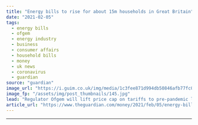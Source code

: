 ```yaml
---
title: "Energy bills to rise for about 15m households in Great Britain"
date: "2021-02-05"
tags: 
  - energy bills
  - ofgem
  - energy industry
  - business
  - consumer affairs
  - household bills
  - money
  - uk news
  - coronavirus
  - guardian
source: "guardian"
image_url: "https://i.guim.co.uk/img/media/1c3fee871d994db50846afb77fc01100a1c92dc7/24_37_4198_2518/master/4198.jpg?width=460&quality=85&auto=format&fit=max&s=4e279a802044905c8f323d9c7a9d093d"
image_fp: "/assets/img/post_thumbnails/145.jpg"
lead: "Regulator Ofgem will lift price cap on tariffs to pre-pandemic levelsHow to beat UK energy price rises and lower your billsEnergy bills will rise for about 15 million households in Great Britain from April after the regulator, Ofgem, lifted the price..."
article_url: "https://www.theguardian.com/money/2021/feb/05/energy-bills-to-rise-for-about-15m-uk-households-ofgem-price-cap-tariffs"
---
```


---
